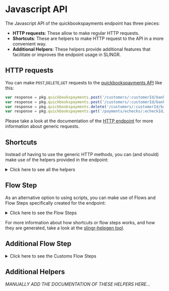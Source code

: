# Javascript API

The Javascript API of the quickbookspayments endpoint has three pieces:

- **HTTP requests**: These allow to make regular HTTP requests.
- **Shortcuts**: These are helpers to make HTTP request to the API in a more convenient way.
- **Additional Helpers**: These helpers provide additional features that facilitate or improves the endpoint usage in SLINGR.

## HTTP requests
You can make `POST`,`DELETE`,`GET` requests to the [quickbookspayments API](API_URL_HERE) like this:
```javascript
var response = pkg.quickbookspayments.post('/customers/:customerId/bank-accounts', body)
var response = pkg.quickbookspayments.post('/customers/:customerId/bank-accounts')
var response = pkg.quickbookspayments.delete('/customers/:customerId/bank-accounts/:accountId')
var response = pkg.quickbookspayments.get('/payments/echecks/:echeckId/refunds/:refundId')
```

Please take a look at the documentation of the [HTTP endpoint](https://github.com/slingr-stack/http-endpoint#javascript-api)
for more information about generic requests.

## Shortcuts

Instead of having to use the generic HTTP methods, you can (and should) make use of the helpers provided in the endpoint:
<details>
    <summary>Click here to see all the helpers</summary>

<br>

* API URL: '/customers/:customerId/bank-accounts'
* HTTP Method: 'POST'
* More info: https://developer.intuit.com/app/developer/qbpayments/docs/api/resources/all-entities/bankaccounts
```javascript
pkg.quickbookspayments.customers.bankAccounts.post(customerId, body)
```
---
* API URL: '/customers/:customerId/bank-accounts/createFromToken'
* HTTP Method: 'POST'
* More info: https://developer.intuit.com/app/developer/qbpayments/docs/api/resources/all-entities/bankaccounts
```javascript
pkg.quickbookspayments.customers.bankAccounts.createFromToken.post(customerId, body)
```
---
* API URL: '/customers/:customerId/cards'
* HTTP Method: 'POST'
* More info: https://developer.intuit.com/app/developer/qbpayments/docs/api/resources/all-entities/bankaccounts
```javascript
pkg.quickbookspayments.customers.cards.post(customerId, body)
```
---
* API URL: '/customers/:customerId/cards/createFromToken'
* HTTP Method: 'POST'
* More info: https://developer.intuit.com/app/developer/qbpayments/docs/api/resources/all-entities/bankaccounts
```javascript
pkg.quickbookspayments.customers.cards.createFromToken.post(customerId, body)
```
---
* API URL: '/payments/charges'
* HTTP Method: 'POST'
* More info: https://developer.intuit.com/app/developer/qbpayments/docs/api/resources/all-entities/bankaccounts
```javascript
pkg.quickbookspayments.payments.charges.post(body)
```
---
* API URL: '/payments/charges/:chargeId/refunds'
* HTTP Method: 'POST'
* More info: https://developer.intuit.com/app/developer/qbpayments/docs/api/resources/all-entities/bankaccounts
```javascript
pkg.quickbookspayments.payments.charges.refunds.post(chargeId, body)
```
---
* API URL: '/payments/charges/:chargeId/capture'
* HTTP Method: 'POST'
* More info: https://developer.intuit.com/app/developer/qbpayments/docs/api/resources/all-entities/bankaccounts
```javascript
pkg.quickbookspayments.payments.charges.capture.post(chargeId, body)
```
---
* API URL: '/payments/txn-requests/:chargeRequestId/void'
* HTTP Method: 'POST'
* More info: https://developer.intuit.com/app/developer/qbpayments/docs/api/resources/all-entities/bankaccounts
```javascript
pkg.quickbookspayments.payments.txnRequests.void.post(chargeRequestId, body)
```
---
* API URL: '/payments/echecks'
* HTTP Method: 'POST'
* More info: https://developer.intuit.com/app/developer/qbpayments/docs/api/resources/all-entities/bankaccounts
```javascript
pkg.quickbookspayments.payments.echecks.post(body)
```
---
* API URL: '/payments/echecks/:echeckId/refunds'
* HTTP Method: 'POST'
* More info: https://developer.intuit.com/app/developer/qbpayments/docs/api/resources/all-entities/bankaccounts
```javascript
pkg.quickbookspayments.payments.echecks.refunds.post(echeckId, body)
```
---
* API URL: '/payments/tokens'
* HTTP Method: 'POST'
* More info: https://developer.intuit.com/app/developer/qbpayments/docs/api/resources/all-entities/bankaccounts
```javascript
pkg.quickbookspayments.payments.tokens.post(body)
```
---
* API URL: '/payments/tokens/ie'
* HTTP Method: 'POST'
* More info: https://developer.intuit.com/app/developer/qbpayments/docs/api/resources/all-entities/bankaccounts
```javascript
pkg.quickbookspayments.payments.tokens.ie.post(body)
```
---
* API URL: '/customers/:customerId/bank-accounts/:accountId'
* HTTP Method: 'DELETE'
* More info: https://developer.intuit.com/app/developer/qbpayments/docs/api/resources/all-entities/bankaccounts
```javascript
pkg.quickbookspayments.customers.bankAccounts.delete(customerId, accountId)
```
---
* API URL: '/customers/:customerId/cards/:cardId'
* HTTP Method: 'DELETE'
* More info: https://developer.intuit.com/app/developer/qbpayments/docs/api/resources/all-entities/bankaccounts
```javascript
pkg.quickbookspayments.customers.cards.delete(customerId, cardId)
```
---
* API URL: '/customers/:customerId/bank-accounts'
* HTTP Method: 'GET'
* More info: https://developer.intuit.com/app/developer/qbpayments/docs/api/resources/all-entities/bankaccounts
```javascript
pkg.quickbookspayments.customers.bankAccounts.get()
```
---
* API URL: '/customers/:customerId/bank-accounts/:accountId'
* HTTP Method: 'GET'
* More info: https://developer.intuit.com/app/developer/qbpayments/docs/api/resources/all-entities/bankaccounts
```javascript
pkg.quickbookspayments.customers.bankAccounts.get(customerId)
```
---
* API URL: '/customers/:customerId/cards'
* HTTP Method: 'GET'
* More info: https://developer.intuit.com/app/developer/qbpayments/docs/api/resources/all-entities/bankaccounts
```javascript
pkg.quickbookspayments.customers.cards.get()
```
---
* API URL: '/customers/:customerId/cards/:cardId'
* HTTP Method: 'GET'
* More info: https://developer.intuit.com/app/developer/qbpayments/docs/api/resources/all-entities/bankaccounts
```javascript
pkg.quickbookspayments.customers.cards.get(customerId)
```
---
* API URL: '/payments/charges/:chargeId/refunds/:refundId'
* HTTP Method: 'GET'
* More info: https://developer.intuit.com/app/developer/qbpayments/docs/api/resources/all-entities/bankaccounts
```javascript
pkg.quickbookspayments.payments.charges.refunds.get(chargeId, refundId)
```
---
* API URL: '/payments/charges/:chargeId'
* HTTP Method: 'GET'
* More info: https://developer.intuit.com/app/developer/qbpayments/docs/api/resources/all-entities/bankaccounts
```javascript
pkg.quickbookspayments.payments.charges.get(chargeId)
```
---
* API URL: '/payments/echecks/:echeckId/refunds/:refundId'
* HTTP Method: 'GET'
* More info: https://developer.intuit.com/app/developer/qbpayments/docs/api/resources/all-entities/bankaccounts
```javascript
pkg.quickbookspayments.payments.echecks.refunds.get(echeckId, refundId)
```
---
* API URL: '/payments/echecks/:echeckId'
* HTTP Method: 'GET'
* More info: https://developer.intuit.com/app/developer/qbpayments/docs/api/resources/all-entities/bankaccounts
```javascript
pkg.quickbookspayments.payments.echecks.get(echeckId)
```
---

</details>
    
## Flow Step

As an alternative option to using scripts, you can make use of Flows and Flow Steps specifically created for the endpoint: 
<details>
    <summary>Click here to see the Flow Steps</summary>

<br>



### Generic Flow Step

Generic flow step for full use of the entire endpoint and its services.

<h3>Inputs</h3>

<table>
    <thead>
    <tr>
        <th>Label</th>
        <th>Type</th>
        <th>Required</th>
        <th>Default</th>
        <th>Visibility</th>
        <th>Description</th>
    </tr>
    </thead>
    <tbody>
    <tr>
        <td>URL (Method)</td>
        <td>choice</td>
        <td>yes</td>
        <td> - </td>
        <td>Always</td>
        <td>
            This is the http method to be used against the endpoint. <br>
            Possible values are: <br>
            <i><strong>POST,DELETE,GET</strong></i>
        </td>
    </tr>
    <tr>
        <td>URL (Path)</td>
        <td>choice</td>
        <td>yes</td>
        <td> - </td>
        <td>Always</td>
        <td>
            The url to which this endpoint will send the request. This is the exact service to which the http request will be made. <br>
            Possible values are: <br>
            <i><strong>/customers/{customerId}/bank-accounts<br>/customers/{customerId}/bank-accounts/createFromToken<br>/customers/{customerId}/cards<br>/customers/{customerId}/cards/createFromToken<br>/payments/charges<br>/payments/charges/{chargeId}/refunds<br>/payments/charges/{chargeId}/capture<br>/payments/txn-requests/{chargeRequestId}/void<br>/payments/echecks<br>/payments/echecks/{echeckId}/refunds<br>/payments/tokens<br>/payments/tokens/ie<br>/customers/{customerId}/bank-accounts/{accountId}<br>/customers/{customerId}/cards/{cardId}<br>/customers/{customerId}/bank-accounts<br>/customers/{customerId}/bank-accounts/{accountId}<br>/customers/{customerId}/cards<br>/customers/{customerId}/cards/{cardId}<br>/payments/charges/{chargeId}/refunds/{refundId}<br>/payments/charges/{chargeId}<br>/payments/echecks/{echeckId}/refunds/{refundId}<br>/payments/echecks/{echeckId}<br></strong></i>
        </td>
    </tr>
    <tr>
        <td>Headers</td>
        <td>keyValue</td>
        <td>no</td>
        <td> - </td>
        <td>Always</td>
        <td>
            Used when you want to have a custom http header for the request.
        </td>
    </tr>
    <tr>
        <td>Query Params</td>
        <td>keyValue</td>
        <td>no</td>
        <td> - </td>
        <td>Always</td>
        <td>
            Used when you want to have a custom query params for the http call.
        </td>
    </tr>
    <tr>
        <td>Body</td>
        <td>json</td>
        <td>no</td>
        <td> - </td>
        <td>Always</td>
        <td>
            A payload of data can be sent to the server in the body of the request.
        </td>
    </tr>
    <tr>
        <td>Override Settings</td>
        <td>boolean</td>
        <td>no</td>
        <td> false </td>
        <td>Always</td>
        <td></td>
    </tr>
    <tr>
        <td>Follow Redirect</td>
        <td>boolean</td>
        <td>no</td>
        <td> false </td>
        <td> overrideSettings </td>
        <td>Indicates that the resource has to be downloaded into a file instead of returning it in the response.</td>
    </tr>
    <tr>
        <td>Download</td>
        <td>boolean</td>
        <td>no</td>
        <td> false </td>
        <td> overrideSettings </td>
        <td>If true the method won't return until the file has been downloaded, and it will return all the information of the file.</td>
    </tr>
    <tr>
        <td>File name</td>
        <td>text</td>
        <td>no</td>
        <td></td>
        <td> overrideSettings </td>
        <td>If provided, the file will be stored with this name. If empty the file name will be calculated from the URL.</td>
    </tr>
    <tr>
        <td>Full response</td>
        <td> boolean </td>
        <td>no</td>
        <td> false </td>
        <td> overrideSettings </td>
        <td>Include extended information about response</td>
    </tr>
    <tr>
        <td>Connection Timeout</td>
        <td> number </td>
        <td>no</td>
        <td> 5000 </td>
        <td> overrideSettings </td>
        <td>Connect timeout interval, in milliseconds (0 = infinity).</td>
    </tr>
    <tr>
        <td>Read Timeout</td>
        <td> number </td>
        <td>no</td>
        <td> 60000 </td>
        <td> overrideSettings </td>
        <td>Read timeout interval, in milliseconds (0 = infinity).</td>
    </tr>
    </tbody>
</table>

<h3>Outputs</h3>

<table>
    <thead>
    <tr>
        <th>Name</th>
        <th>Type</th>
        <th>Description</th>
    </tr>
    </thead>
    <tbody>
    <tr>
        <td>response</td>
        <td>object</td>
        <td>
            Object resulting from the response to the endpoint call.
        </td>
    </tr>
    </tbody>
</table>


</details>

For more information about how shortcuts or flow steps works, and how they are generated, take a look at the [slingr-helpgen tool](https://github.com/slingr-stack/slingr-helpgen).

## Additional Flow Step


<details>
    <summary>Click here to see the Customs Flow Steps</summary>

<br>



### Custom Flow Steps Name

Description of Custom Flow Steps

*MANUALLY ADD THE DOCUMENTATION OF THESE FLOW STEPS HERE...*


</details>

## Additional Helpers
*MANUALLY ADD THE DOCUMENTATION OF THESE HELPERS HERE...*